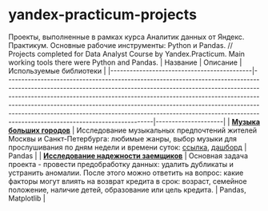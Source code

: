 # yandex-practicum-projects
Проекты, выполненные в рамках курса Аналитик данных от Яндекс. Практикум. Основные рабочие инструменты: Python и Pandas. //
Projects completed for Data Analyst Course by Yandex.Practicum. Main working tools there were Python and Pandas.
| Название                                   | Описание                                                                                                                                                                                                                                                                                                                                                                                                                                    | Используемые библиотеки      |
|--------------------------------------------|----------------------------------------------------------------------------------------------------------------------------------------------------------------------------------------------------------------------------------------------------------------------------------------------------------------------------------------------------------------------------------------------------------------------------------------------------|---------------------|
| **[Музыка больших городов](https://github.com/muryulia/Yandex.Practicum-Projects/blob/main/01_music.ipynb)**              | Исследование музыкальных предпочтений жителей Москвы и Санкт-Петербурга: любимые жанры, выбор музыки для прослушивания по дням недели и времени суток: [ссылка](https://github.com/muryulia/Yandex.Practicum-Projects/blob/main/01_music.ipynb), [дашборд](https://public.tableau.com/app/profile/muryulia/viz/MusichabitsMoscowvsSaint-Petersburg/Dashboard1) | Pandas           |
| **[Исследование надежности заемщиков](https://github.com/muryulia/Yandex.Practicum-Projects/blob/main/02_loans.ipynb)**               | Основная задача проекта - провести предобработку данных: удалить дубликаты и устранить аномалии. После этого можно ответить на вопрос: какие факторы могут влиять на возврат кредита в срок: возраст, семейное положение, наличие детей, образование или цель кредита.                                                                                                                                                                                                                                                                                 | Pandas, Matplotlib           |
